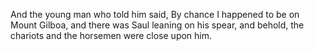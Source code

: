 And the young man who told him said, By chance I happened to be on Mount Gilboa, and there was Saul leaning on his spear, and behold, the chariots and the horsemen were close upon him.
